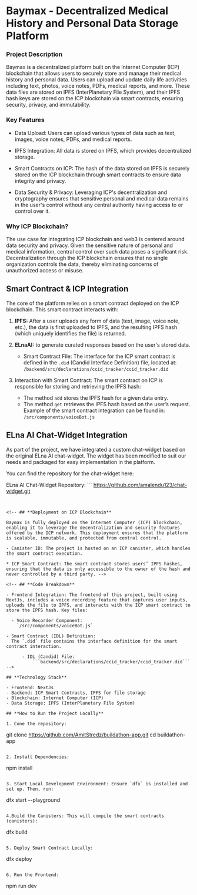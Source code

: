 # Baymax - Decentralized Medical History and Personal Data Storage Platform

### Project Description

Baymax is a decentralized platform built on the Internet Computer (ICP) blockchain that allows users to securely store and manage their medical history and personal data. Users can upload and update daily life activities including text, photos, voice notes, PDFs, medical reports, and more. These data files are stored on IPFS (InterPlanetary File System), and their IPFS hash keys are stored on the ICP blockchain via smart contracts, ensuring security, privacy, and immutability.

### Key Features

- Data Upload: Users can upload various types of data such as text, images, voice notes, PDFs, and medical reports.

* IPFS Integration: All data is stored on IPFS, which provides decentralized storage.

- Smart Contracts on ICP: The hash of the data stored on IPFS is securely stored on the ICP blockchain through smart contracts to ensure data integrity and privacy.

* Data Security & Privacy: Leveraging ICP's decentralization and cryptography ensures that sensitive personal and medical data remains in the user's control without any central authority having access to or control over it.

### Why ICP Blockchain?

The use case for integrating ICP blockchain and web3 is centered around data security and privacy. Given the sensitive nature of personal and medical information, central control over such data poses a significant risk. Decentralization through the ICP blockchain ensures that no single organization controls the data, thereby eliminating concerns of unauthorized access or misuse.

## **Smart Contract & ICP Integration**

The core of the platform relies on a smart contract deployed on the ICP blockchain. This smart contract interacts with:

1. **IPFS:** After a user uploads any form of data (text, image, voice note, etc.), the data is first uploaded to IPFS, and the resulting IPFS hash (which uniquely identifies the file) is returned.

2. **ELnaAI:** to generate curated responses based on the user's stored data.

   - Smart Contract File: The interface for the ICP smart contract is defined in the `.did` (Candid Interface Definition) file, located at:
     `/backend/src/declarations/ccid_tracker/ccid_tracker.did`

3. Interaction with Smart Contract: The smart contract on ICP is responsible for storing and retrieving the IPFS hash:

   - The method `add` stores the IPFS hash for a given data entry.
   - The method `get` retrieves the IPFS hash based on the user’s request.
     Example of the smart contract integration can be found in:
     `/src/components/voiceBot.js`

## **ELna AI Chat-Widget Integration**
As part of the project, we have integrated a custom chat-widget based on the original ELna AI chat-widget. The widget has been modified to suit our needs and packaged for easy implementation in the platform.

You can find the repository for the chat-widget here:

ELna AI Chat-Widget Repository: ```
https://github.com/amalendu123/chat-widget.git
```


<!-- ## **Deployment on ICP Blockchain**

Baymax is fully deployed on the Internet Computer (ICP) blockchain, enabling it to leverage the decentralization and security features offered by the ICP network. This deployment ensures that the platform is scalable, immutable, and protected from central control.

- Canister ID: The project is hosted on an ICP canister, which handles the smart contract execution.

* ICP Smart Contract: The smart contract stores users’ IPFS hashes, ensuring that the data is only accessible to the owner of the hash and never controlled by a third party. -->

<!-- ## **Code Breakdown**

- Frontend Integration: The frontend of this project, built using NextJs, includes a voice recording feature that captures user inputs, uploads the file to IPFS, and interacts with the ICP smart contract to store the IPFS hash. Key files:

  - Voice Recorder Component:
    `/src/components/voiceBot.js`

- Smart Contract (IDL) Definition:
  The `.did` file contains the interface definition for the smart contract interaction.

      - IDL (Candid) File:
          ```backend/src/declarations/ccid_tracker/ccid_tracker.did``` -->

## **Technology Stack**

- Frontend: NextJs
- Backend: ICP Smart Contracts, IPFS for file storage
- Blockchain: Internet Computer (ICP)
- Data Storage: IPFS (InterPlanetary File System)

## **How to Run the Project Locally**

1. Cone the repository:

```
git clone https://github.com/AmitStredz/buildathon-app.git
cd buildathon-app
```

2. Install Dependencies:

```
npm install
```

3. Start Local Development Environment: Ensure `dfx` is installed and set up. Then, run:

```
dfx start --playground
```

4.Build the Canisters: This will compile the smart contracts (canisters):

```
dfx build
```

5. Deploy Smart Contract Locally:

```
dfx deploy
```

6. Run the Frontend:

```
npm run dev
```
